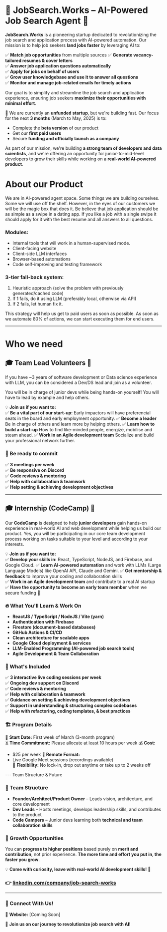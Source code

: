 # 🌟 JobSearch.Works – AI-Powered Job Search Agent 🚀  

**JobSearch.Works** is a pioneering startup dedicated to revolutionizing the job search and application process with AI-powered automation. Our mission is to help job seekers **land jobs faster** by leveraging AI to:

✅ **Match job opportunities** from multiple sources
✅ **Generate vacancy-tailored resumes & cover letters**  
✅ **Answer job application questions automatically**  
✅ **Apply for jobs on behalf of users**  
✅ **Grow user knowledgebase and use it to answer all questions**  
✅ **Monitor and manage job-related emails for timely actions**  

Our goal is to simplify and streamline the job search and application experience, ensuring job seekers **maximize their opportunities with minimal effort**.  

🚀 We are currently an **unfunded startup**, but we're building fast. Our focus for the next **3 months** (March to May, 2025) is to:  
- Complete the **beta version** of our product  
- Get our **first paid users**  
- Secure **funding and officially launch as a company**  

As part of our mission, we're building **a strong team of developers and data scientists**, and we're offering an opportunity for junior-to-mid-level developers to grow their skills while working on a **real-world AI-powered product**.  

# About our Product

We are in AI-powered agent space. Some things we are building ourselves. Some we will use off the shelf. However, in the eyes of our customers we will be the magic box that does it. Be believe that job application should be as simple as a swipe in a dating app. If you like a job with a single swipe it should apply for it with the best resume and all answers to all questions. 

### Modules:
- Internal tools that will work in a human-supervised mode.
- Client-facing website
- Client-side LLM interfaces
- Browser-based automations
- Code self-improving and testing framework

### 3-tier fall-back system:
1. Heuristic approach (solve the problem with previously generated/cached code)
2. If 1 fails, do it using LLM (preferably local, otherwise via API)
3. If 2 fails, let human fix it.

This strategy will help us get to paid users as soon as possible. As soon as we automate 80% of actions, we can start executing them for end users.

---

# Who we need

## 🎓 Team Lead Volunteers 🚀  

If you have ~3 years of software development or Data science experience with LLM, you can be considered a Dev/DS lead and join as a volunteer.

You will be in charge of junior devs while being hands-on yourself! You will have to lead by example and help others.

💡 **Join us if you want to:**  
✅ **Be a vital part of our start-up:** Early impactors will have preferencial seats in the board and early employment opportunity.
✅ **Become a leader** Be in charge of others and learn more by helping others.
✅ **Learn how to build a start-up** How to find like-minded people, energize, mobilise and steam ahead.
✅ **Work in an Agile development team** Socialize and build your professional network further.

### 📌 Be ready to commit
✅ **3 meetings per week**  
✅ **Be responsive on Discord**  
✅ **Code reviews & mentoring**  
✅ **Help with collaboration & teamwork**  
✅ **Help setting & achieving development objectives**  

---

## 🎓 Internship (CodeCamp) 🚀  

Our **CodeCamp** is designed to help **junior developers** gain hands-on experience in real-world AI and web development while helping us build our product.
Yes, you will be participating in our core team development process working on tasks suitable to your level and according to your interests.

💡 **Join us if you want to:**  
✅ **Develop your skills in:** React, TypeScript, NodeJS, and Firebase, and Google Cloud.
✅ **Learn AI-powered automation** and work with LLMs (Large Language Models) like OpenAI API, Claude and Gemini.
✅ **Get mentorship & feedback** to improve your coding and collaboration skills  
✅ **Work in an Agile development team** and contribute to a real AI startup  
✅ **Have the opportunity to become an early team member** when we secure funding 🚀  

### 🔥 What You'll Learn & Work On  
- **ReactJS / TypeScript / NodeJS / Vite (yarn)**  
- **Authentication with Firebase**  
- **Firestore (document-based databases)**  
- **GitHub Actions & CI/CD**  
- **Clean architecture for scalable apps**  
- **Google Cloud deployment & services**  
- **LLM-Enabled Programming (AI-powered job search tools)**  
- **Agile Development & Team Collaboration**  

### 📌 What's Included  
✅ **3 interactive live coding sessions per week**  
✅ **Ongoing dev support on Discord**  
✅ **Code reviews & mentoring**  
✅ **Help with collaboration & teamwork**  
✅ **Guidance on setting & achieving development objectives**  
✅ **Support in understanding & structuring complex codebases**  
✅ **Help with refactoring, coding templates, & best practices**  

### 🏗️ Program Details  
📅 **Start Date:** First week of March (3-month program)  
⏳ **Time Commitment:** Please allocate at least 10 hours per week 
💰 **Cost:**  
- $25 per week
📍 **Remote Format:**  
- Live Google Meet sessions (recordings available)  
🎯 **Flexibility:** No lock-in, drop out anytime or take up to 2 weeks off  

--- Team Structure & Future

### 🏢 Team Structure  
- **Founder/Architect/Product Owner** – Leads vision, architecture, and core development  
- **Dev Leads** – Hosts meetings, develops leadership skills, and contributes to the product  
- **Code Campers** – Junior devs learning both **technical and team collaboration skills**  

### 🚀 Growth Opportunities  
You can **progress to higher positions** based purely on **merit and contribution**, not prior experience. **The more time and effort you put in, the faster you grow**.  

💡 **Come with curiosity, leave with real-world AI development skills!** 🚀  
### 👉 [linkedin.com/company/job-search-works](https://linkedin.com/company/job-search-works)

---

### 📢 Connect With Us!  
📌 **Website:** [Coming Soon]  

🚀 **Join us on our journey to revolutionize job search with AI!**  
